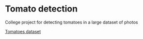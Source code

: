 # Tomato detection

College project for detecting tomatoes in a large dataset of photos

[Tomatoes dataset](https://www.kaggle.com/datasets/andrewmvd/tomato-detection)
